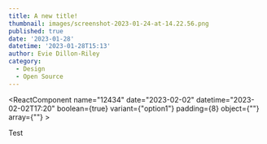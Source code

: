 ```yaml
---
title: A new title!
thumbnail: images/screenshot-2023-01-24-at-14.22.56.png
published: true
date: '2023-01-28'
datetime: '2023-01-28T15:13'
author: Evie Dillon-Riley
category:
  - Design
  - Open Source
---
```

<ReactComponent name="12434" date="2023-02-02" datetime="2023-02-02T17:20" boolean={true} variant={"option1"} padding={8} object={""} array={""} >

Test

</ReactComponent>

